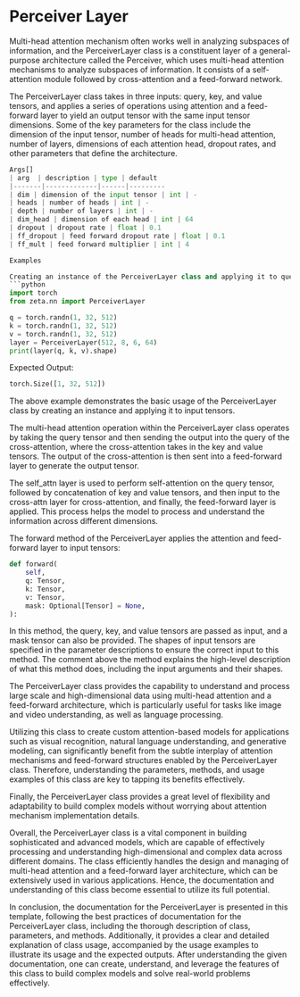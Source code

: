 # Perceiver Layer

Multi-head attention mechanism often works well in analyzing subspaces of information, and the PerceiverLayer class is a constituent layer of a general-purpose architecture called the Perceiver, which uses multi-head attention mechanisms to analyze subspaces of information. It consists of a self-attention module followed by cross-attention and a feed-forward network.

The PerceiverLayer class takes in three inputs: query, key, and value tensors, and applies a series of operations using attention and a feed-forward layer to yield an output tensor with the same input tensor dimensions. Some of the key parameters for the class include the dimension of the input tensor, number of heads for multi-head attention, number of layers, dimensions of each attention head, dropout rates, and other parameters that define the architecture.

```python
Args[]
| arg  | description | type | default
|-------|-------------|------|---------
| dim | dimension of the input tensor | int | -
| heads | number of heads | int | -
| depth | number of layers | int | -
| dim_head | dimension of each head | int | 64
| dropout | dropout rate | float | 0.1
| ff_dropout | feed forward dropout rate | float | 0.1
| ff_mult | feed forward multiplier | int | 4

Examples

Creating an instance of the PerceiverLayer class and applying it to query, key, and value tensors:
```python
import torch
from zeta.nn import PerceiverLayer

q = torch.randn(1, 32, 512)
k = torch.randn(1, 32, 512)
v = torch.randn(1, 32, 512)
layer = PerceiverLayer(512, 8, 6, 64)
print(layer(q, k, v).shape)
```
Expected Output:
``` python
torch.Size([1, 32, 512])
```

The above example demonstrates the basic usage of the PerceiverLayer class by creating an instance and applying it to input tensors.

The multi-head attention operation within the PerceiverLayer class operates by taking the query tensor and then sending the output into the query of the cross-attention, where the cross-attention takes in the key and value tensors. The output of the cross-attention is then sent into a feed-forward layer to generate the output tensor.

The self_attn layer is used to perform self-attention on the query tensor, followed by concatenation of key and value tensors, and then input to the cross-attn layer for cross-attention, and finally, the feed-forward layer is applied. This process helps the model to process and understand the information across different dimensions.

The forward method of the PerceiverLayer applies the attention and feed-forward layer to input tensors:
```python
def forward(
    self,
    q: Tensor,
    k: Tensor,
    v: Tensor,
    mask: Optional[Tensor] = None,
):
```

In this method, the query, key, and value tensors are passed as input, and a mask tensor can also be provided. The shapes of input tensors are specified in the parameter descriptions to ensure the correct input to this method. The comment above the method explains the high-level description of what this method does, including the input arguments and their shapes.

The PerceiverLayer class provides the capability to understand and process large scale and high-dimensional data using multi-head attention and a feed-forward architecture, which is particularly useful for tasks like image and video understanding, as well as language processing.

Utilizing this class to create custom attention-based models for applications such as visual recognition, natural language understanding, and generative modeling, can significantly benefit from the subtle interplay of attention mechanisms and feed-forward structures enabled by the PerceiverLayer class. Therefore, understanding the parameters, methods, and usage examples of this class are key to tapping its benefits effectively.

Finally, the PerceiverLayer class provides a great level of flexibility and adaptability to build complex models without worrying about attention mechanism implementation details.

Overall, the PerceiverLayer class is a vital component in building sophisticated and advanced models, which are capable of effectively processing and understanding high-dimensional and complex data across different domains. The class efficiently handles the design and managing of multi-head attention and a feed-forward layer architecture, which can be extensively used in various applications. Hence, the documentation and understanding of this class become essential to utilize its full potential.


In conclusion, the documentation for the PerceiverLayer is presented in this template, following the best practices of documentation for the PerceiverLayer class, including the thorough description of class, parameters, and methods. Additionally, it provides a clear and detailed explanation of class usage, accompanied by the usage examples to illustrate its usage and the expected outputs. After understanding the given documentation, one can create, understand, and leverage the features of this class to build complex models and solve real-world problems effectively.




